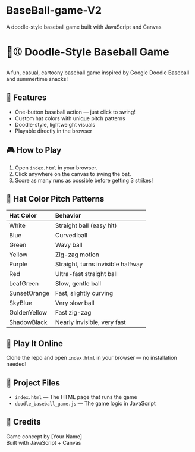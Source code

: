 # BaseBall-game-V2
 A doodle-style baseball game built with JavaScript and Canvas
# 🎨⚾ Doodle-Style Baseball Game

A fun, casual, cartoony baseball game inspired by Google Doodle Baseball and summertime snacks!

## 🌟 Features
- One-button baseball action — just click to swing!
- Custom hat colors with unique pitch patterns
- Doodle-style, lightweight visuals
- Playable directly in the browser

## 🎮 How to Play
1. Open `index.html` in your browser.
2. Click anywhere on the canvas to swing the bat.
3. Score as many runs as possible before getting 3 strikes!

## 🎨 Hat Color Pitch Patterns
| Hat Color      | Behavior                                |
|:---------------|:----------------------------------------|
| White           | Straight ball (easy hit)                |
| Blue            | Curved ball                             |
| Green           | Wavy ball                               |
| Yellow          | Zig-zag motion                          |
| Purple          | Straight, turns invisible halfway       |
| Red             | Ultra-fast straight ball                |
| LeafGreen        | Slow, gentle ball                       |
| SunsetOrange     | Fast, slightly curving                  |
| SkyBlue          | Very slow ball                          |
| GoldenYellow     | Fast zig-zag                            |
| ShadowBlack      | Nearly invisible, very fast             |

## 🚀 Play It Online
Clone the repo and open `index.html` in your browser — no installation needed!

## 📂 Project Files
- `index.html` — The HTML page that runs the game
- `doodle_baseball_game.js` — The game logic in JavaScript

## 📌 Credits
Game concept by [Your Name]  
Built with JavaScript + Canvas

